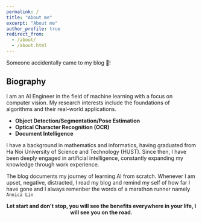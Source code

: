 ```yaml
---
permalink: /
title: "About me"
excerpt: "About me"
author_profile: true
redirect_from: 
  - /about/
  - /about.html
---
```


Someone accidentally came to my blog 🙈!

## Biography
I am an AI Engineer in the field of machine learning with a focus on computer vision. My research interests include the foundations of algorithms and their real-world applications.
+ **Object Detection/Segmentation/Pose Estimation**
+ **Optical Character Recognition (OCR)**
+ **Document Intelligence**

I have a background in mathematics and informatics, having graduated from Ha Noi University of Science and Technology (HUST). Since then, I have been deeply engaged in artificial intelligence, constantly expanding my knowledge through work experience.

The blog documents my journey of learning AI from scratch. Whenever I am upset, negative, distracted, I read my blog and remind my self of how far I have gone and 
I always remenber the words of a marathon runner namely `Annica Lin`

<p align="center">
  <b>Let start and don't stop, you will see the benefits everywhere in your life, I will see you on the road.</b>
</p>